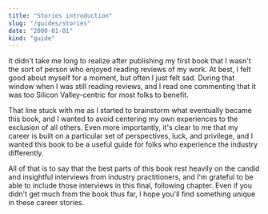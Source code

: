 ```yaml
---
title: "Stories introduction"
slug: "/guides/stories"
date: "2000-01-01"
kind: "guide"
---
```



It didn't take me long to realize after publishing my first book that I wasn't
the sort of person who enjoyed reading reviews of my work. At best, I felt good
about myself for a moment, but often I just felt sad. During that window when
I was still reading reviews, and I read one commenting that it was too Silicon Valley-centric
for most folks to benefit.

That line stuck with me as I started to brainstorm what eventually became this book,
and I wanted to avoid centering my own experiences to the exclusion of all others.
Even more importantly, it's clear to me that my career is built on a particular set
of perspectives, luck, and privilege, and I wanted this book to be a useful guide
for folks who experience the industry differently.

All of that is to say that the best parts of this book rest heavily on the candid
and insightful interviews from industry practitioners, and I'm grateful
to be able to include those interviews in this final, following chapter.
Even if you didn't get much from the book thus far, I hope you'll find something
unique in these career stories.
